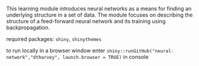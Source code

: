This learning module introduces neural networks as a means for finding an underlying structure in a set of data. The module focuses on describing the structure of a feed-forward neural network and its training using backpropagation.

required packages: `shiny`, `shinythemes`

to run locally in a browser window enter `shiny::runGitHub("neural-network","dtharvey", launch.browser = TRUE)` in console
